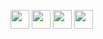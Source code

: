 <!--
**bentondecusin/bentondecusin** is a ✨ _special_ ✨ repository because its `README.md` (this file) appears on your GitHub profile.

Here are some ideas to get you started:

- 🔭 I’m currently working on ...
- 🌱 I’m currently learning ...
- 👯 I’m looking to collaborate on ...
- 🤔 I’m looking for help with ...
- 💬 Ask me about ...
- 📫 How to reach me: ...
- 😄 Pronouns: ...
- ⚡ Fun fact: ...
-->
<img height="30sp" src="https://cultofthepartyparrot.com/parrots/hd/laptop_parrot.gif"></img>
<img height="30sp" src="https://cultofthepartyparrot.com/parrots/hd/scienceparrot.gif"></img>
<img height="30sp" src="https://cultofthepartyparrot.com/parrots/hd/sithparrot.gif"></img>
<img height="30sp" src="https://cultofthepartyparrot.com/parrots/hd/bobaparrot.gif"></img>


